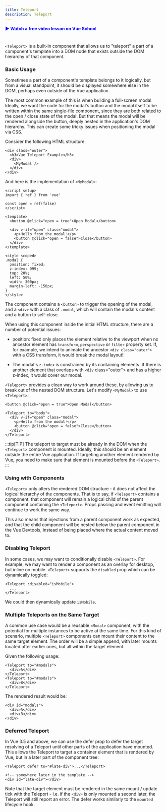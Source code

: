 ```yaml
---
title: Teleport
description: Teleport
---
```


<a href="https://vueschool.io/lessons/vue-3-teleport?friend=vuejs" target="_blank" style="display: inline-flex; align-items: center; text-decoration: none; font-weight: bolder; color: blue;">
  ▶️ Watch a free video lesson on Vue School
</a>

#

`<Teleport>` is a built-in component that allows us to "teleport" a part of a component's template into a DOM node that exists outside the DOM hierarchy of that component.

### Basic Usage​
Sometimes a part of a component's template belongs to it logically, but from a visual standpoint, it should be displayed somewhere else in the DOM, perhaps even outside of the Vue application.

The most common example of this is when building a full-screen modal. Ideally, we want the code for the modal's button and the modal itself to be written within the same single-file component, since they are both related to the open / close state of the modal. But that means the modal will be rendered alongside the button, deeply nested in the application's DOM hierarchy. This can create some tricky issues when positioning the modal via CSS.

Consider the following HTML structure.

```
<div class="outer">
  <h3>Vue Teleport Example</h3>
  <div>
    <MyModal />
  </div>
</div>
```
And here is the implementation of `<MyModal>`:

```
<script setup>
import { ref } from 'vue'

const open = ref(false)
</script>

<template>
  <button @click="open = true">Open Modal</button>

  <div v-if="open" class="modal">
    <p>Hello from the modal!</p>
    <button @click="open = false">Close</button>
  </div>
</template>

<style scoped>
.modal {
  position: fixed;
  z-index: 999;
  top: 20%;
  left: 50%;
  width: 300px;
  margin-left: -150px;
}
</style>
```

The component contains a `<button>` to trigger the opening of the modal, and a `<div>` with a class of `.modal`, which will contain the modal's content and a button to self-close.

When using this component inside the initial HTML structure, there are a number of potential issues:

- position: fixed only places the element relative to the viewport when no ancestor element has `transform`, `perspective` or `filter` property set. If, for example, we intend to animate the ancestor `<div class="outer">` with a CSS transform, it would break the modal layout!

- The modal's `z-index` is constrained by its containing elements. If there is another element that overlaps with `<div` class="outer"> and has a higher z-index, it would cover our modal.

`<Teleport>` provides a clean way to work around these, by allowing us to break out of the nested DOM structure. Let's modify `<MyModal>` to use `<Teleport>`:

```
<button @click="open = true">Open Modal</button>

<Teleport to="body">
  <div v-if="open" class="modal">
    <p>Hello from the modal!</p>
    <button @click="open = false">Close</button>
  </div>
</Teleport>
```

:::tip[TIP]
The teleport to target must be already in the DOM when the `<Teleport>` component is mounted. Ideally, this should be an element outside the entire Vue application. If targeting another element rendered by Vue, you need to make sure that element is mounted before the `<Teleport>`.
:::

### Using with Components​
`<Teleport>` only alters the rendered DOM structure - it does not affect the logical hierarchy of the components. That is to say, if `<Teleport>` contains a component, that component will remain a logical child of the parent component containing the `<Teleport>`. Props passing and event emitting will continue to work the same way.

This also means that injections from a parent component work as expected, and that the child component will be nested below the parent component in the Vue Devtools, instead of being placed where the actual content moved to.

### Disabling Teleport

In some cases, we may want to conditionally disable `<Teleport>`. For example, we may want to render a component as an overlay for desktop, but inline on mobile. `<Teleport>` supports the `disabled` prop which can be dynamically toggled:

```
<Teleport :disabled="isMobile">
  ...
</Teleport>
```

We could then dynamically update `isMobile`.

### Multiple Teleports on the Same Target​
A common use case would be a reusable `<Modal>` component, with the potential for multiple instances to be active at the same time. For this kind of scenario, multiple `<Teleport>` components can mount their content to the same target element. The order will be a simple append, with later mounts located after earlier ones, but all within the target element.

Given the following usage:

```
<Teleport to="#modals">
  <div>A</div>
</Teleport>
<Teleport to="#modals">
  <div>B</div>
</Teleport>
```
The rendered result would be:

```
<div id="modals">
  <div>A</div>
  <div>B</div>
</div>
```

### Deferred Teleport ​
In Vue 3.5 and above, we can use the defer prop to defer the target resolving of a Teleport until other parts of the application have mounted. This allows the Teleport to target a container element that is rendered by Vue, but in a later part of the component tree:

```
<Teleport defer to="#late-div">...</Teleport>

<!-- somewhere later in the template -->
<div id="late-div"></div>
```

Note that the target element must be rendered in the same mount / update tick with the Teleport - i.e. if the `<div>` is only mounted a second later, the Teleport will still report an error. The defer works similarly to the `mounted` lifecycle hook.